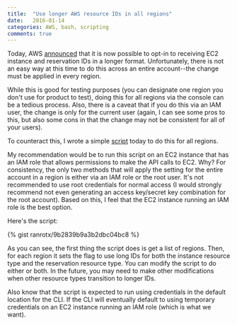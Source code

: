 ```yaml
---
title:  "Use longer AWS resource IDs in all regions"
date:   2016-01-14
categories: AWS, bash, scripting
comments: true
---
```


Today, AWS [announced](https://aws.amazon.com/blogs/aws/theyre-here-longer-ec2-resource-ids-now-available/) that it is now possible to opt-in to receiving EC2 instance and reservation IDs in a longer format. Unfortunately, there is not an easy way at this time to do this across an entire account--the change must be applied in every region.

While this is good for testing purposes (you can designate one region you don't use for product to test), doing this for all regions via the console can be a tedious process. Also, there is a caveat that if you do this via an IAM user, the change is only for the current user (again, I can see some pros to this, but also some cons in that the change may not be consistent for all of your users).

To counteract this, I wrote a simple [script](https://gist.github.com/ranrotx/9b2839b9a3b2dbc04bc8) today to do this for all regions.

My recommendation would be to run this script on an EC2 instance that has an IAM role that allows permissions to make the API calls to EC2. Why? For consistency, the only two methods that will apply the setting for the entire account in a region is either via an IAM role or the root user. It's not recommended to use root credentials for normal access (I would strongly recommend not even generating an access key/secret key combination for the root account). Based on this, I feel that the EC2 instance running an IAM role is the best option.

Here's the script:

{% gist ranrotx/9b2839b9a3b2dbc04bc8 %}

As you can see, the first thing the script does is get a list of regions. Then, for each region it sets the flag to use long IDs for both the instance resource type and the reservation resource type. You can modify the script to do either or both. In the future, you may need to make other modifications when other resource types transition to longer IDs.

Also know that the script is expected to run using credentials in the default location for the CLI. If the CLI will eventually default to using temporary credentials on an EC2 instance running an IAM role (which is what we want).